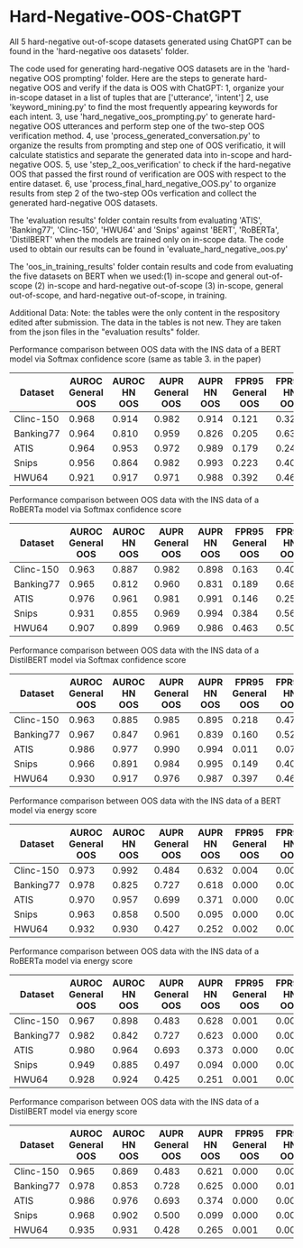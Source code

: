 # Hard-Negative-OOS-ChatGPT

All 5 hard-negative out-of-scope datasets generated using ChatGPT can be found in the 'hard-negative oos datasets' folder.

The code used for generating hard-negative OOS datasets are in the 'hard-negative OOS prompting' folder.
Here are the steps to generate hard-negative OOS and verify if the data is OOS with ChatGPT:
  1, organize your in-scope dataset in a list of tuples that are ['utterance', 'intent']
  2, use 'keyword_mining.py' to find the most frequently appearing keywords for each intent.
  3, use 'hard_negative_oos_prompting.py' to generate hard-negative OOS utterances and perform step one of the two-step OOS verification method.
  4, use 'process_generated_conversation.py' to organize the results from prompting and step one of OOS verificatio, it will calculate statistics and separate the generated data into in-scope and hard-negative OOS.
  5, use 'step_2_oos_verification' to check if the hard-negative OOS that passed the first round of verification are OOS with respect to the entire dataset.
  6, use 'process_final_hard_negative_OOS.py' to organize results from step 2 of the two-step OOs verfication and collect the generated hard-negative OOS datasets.

The 'evaluation results' folder contain results from evaluating 'ATIS', 'Banking77', 'Clinc-150', 'HWU64' and 'Snips' against 'BERT', 'RoBERTa', 'DistilBERT' when the models are trained only on in-scope data. The code used to obtain our results can be found in 'evaluate_hard_negative_oos.py'

The 'oos_in_training_results' folder contain results and code from evaluating the five datasets on BERT when we used:(1) in-scope and general out-of-scope (2) in-scope and hard-negative out-of-scope (3) in-scope, general out-of-scope, and hard-negative out-of-scope, in training. 

Additional Data:
Note: the tables were the only content in the respository edited after submission. The data in the tables is not new. They are taken from the json files in the "evaluation results" folder.

Performance comparison between OOS data with the INS data of a BERT model via Softmax confidence score (same as table 3. in the paper)

|  Dataset  | AUROC General OOS | AUROC HN OOS | AUPR General OOS | AUPR HN OOS | FPR95 General OOS | FPR95 HN OOS |
|-----------|-------------------|--------------|------------------|-------------|-------------------|--------------|
| Clinc-150 |       0.968       |     0.914    |       0.982      |    0.914    |       0.121       |     0.326    |
| Banking77 |       0.964       |     0.810    |       0.959      |    0.826    |       0.205       |     0.639    |
|    ATIS   |       0.964       |     0.953    |       0.972      |    0.989    |       0.179       |     0.245    |
|   Snips   |       0.956       |     0.864    |       0.982      |    0.993    |       0.223       |     0.400    |
|   HWU64   |       0.921       |     0.917    |       0.971      |    0.988    |       0.392       |     0.462    |


Performance comparison between OOS data with the INS data of a RoBERTa model via Softmax confidence score

|  Dataset  | AUROC General OOS | AUROC HN OOS | AUPR General OOS | AUPR HN OOS | FPR95 General OOS | FPR95 HN OOS |
|-----------|-------------------|--------------|------------------|-------------|-------------------|--------------|
| Clinc-150 |       0.963       |     0.887    |       0.982      |    0.898    |       0.163       |     0.404    |
| Banking77 |       0.965       |     0.812    |       0.960      |    0.831    |       0.189       |     0.685    |
|    ATIS   |       0.976       |     0.961    |       0.981      |    0.991    |       0.146       |     0.255    |
|   Snips   |       0.931       |     0.855    |       0.969      |    0.994    |       0.384       |     0.567    |
|   HWU64   |       0.907       |     0.899    |       0.969      |    0.986    |       0.463       |     0.507    |


Performance comparison between OOS data with the INS data of a DistilBERT model via Softmax confidence score

|  Dataset  | AUROC General OOS | AUROC HN OOS | AUPR General OOS | AUPR HN OOS | FPR95 General OOS | FPR95 HN OOS |
|-----------|-------------------|--------------|------------------|-------------|-------------------|--------------|
| Clinc-150 |       0.963       |     0.885    |       0.985      |    0.895    |       0.218       |     0.478    |
| Banking77 |       0.967       |     0.847    |       0.961      |    0.839    |       0.160       |     0.526    |
|    ATIS   |       0.986       |     0.977    |       0.990      |    0.994    |       0.011       |     0.077    |
|   Snips   |       0.966       |     0.891    |       0.984      |    0.995    |       0.149       |     0.400    |
|   HWU64   |       0.930       |     0.917    |       0.976      |    0.987    |       0.397       |     0.462    |



Performance comparison between OOS data with the INS data of a BERT model via energy score

|  Dataset  | AUROC General OOS | AUROC HN OOS | AUPR General OOS | AUPR HN OOS | FPR95 General OOS | FPR95 HN OOS |
|-----------|-------------------|--------------|------------------|-------------|-------------------|--------------|
| Clinc-150 |       0.973       |     0.992    |       0.484      |    0.632    |       0.004       |     0.004    |
| Banking77 |       0.978       |     0.825    |       0.727      |    0.618    |       0.000       |     0.000    |
|    ATIS   |       0.970       |     0.957    |       0.699      |    0.371    |       0.000       |     0.000    |
|   Snips   |       0.963       |     0.858    |       0.500      |    0.095    |       0.000       |     0.000    |
|   HWU64   |       0.932       |     0.930    |       0.427      |    0.252    |       0.002       |     0.002    |


Performance comparison between OOS data with the INS data of a RoBERTa model via energy score

|  Dataset  | AUROC General OOS | AUROC HN OOS | AUPR General OOS | AUPR HN OOS | FPR95 General OOS | FPR95 HN OOS |
|-----------|-------------------|--------------|------------------|-------------|-------------------|--------------|
| Clinc-150 |       0.967       |     0.898    |       0.483      |    0.628    |       0.001       |     0.000    |
| Banking77 |       0.982       |     0.842    |       0.727      |    0.623    |       0.000       |     0.000    |
|    ATIS   |       0.980       |     0.964    |       0.693      |    0.373    |       0.000       |     0.000    |
|   Snips   |       0.949       |     0.885    |       0.497      |    0.094    |       0.000       |     0.000    |
|   HWU64   |       0.928       |     0.924    |       0.425      |    0.251    |       0.001       |     0.000    |


Performance comparison between OOS data with the INS data of a DistilBERT model via energy score

|  Dataset  | AUROC General OOS | AUROC HN OOS | AUPR General OOS | AUPR HN OOS | FPR95 General OOS | FPR95 HN OOS |
|-----------|-------------------|--------------|------------------|-------------|-------------------|--------------|
| Clinc-150 |       0.965       |     0.869    |       0.483      |    0.621    |       0.000       |     0.004    |
| Banking77 |       0.978       |     0.853    |       0.728      |    0.625    |       0.000       |     0.016    |
|    ATIS   |       0.986       |     0.976    |       0.693      |    0.374    |       0.000       |     0.000    |
|   Snips   |       0.968       |     0.902    |       0.500      |    0.099    |       0.000       |     0.000    |
|   HWU64   |       0.935       |     0.931    |       0.428      |    0.265    |       0.001       |     0.002    |
